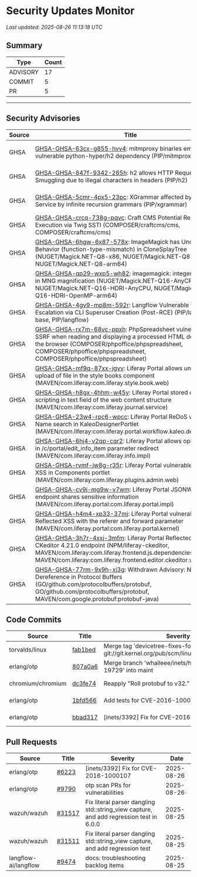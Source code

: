 # Security Updates Monitor

*Last updated: 2025-08-26 11:13:18 UTC*

## Summary
| Type | Count |
|------|-------|
| ADVISORY | 17 |
| COMMIT | 5 |
| PR | 5 |

---

## Security Advisories

| Source | Title | Severity | Date |
|--------|-------|----------|------|
| GHSA | [GHSA-GHSA-63cx-g855-hvv4](https://github.com/advisories/GHSA-63cx-g855-hvv4): mitmproxy binaries embed a vulnerable python-hyper/h2 dependency (PIP/mitmproxy) | MODERATE (CVSS: 0.0) | 2025-08-25 |
| GHSA | [GHSA-GHSA-847f-9342-265h](https://github.com/advisories/GHSA-847f-9342-265h): h2 allows HTTP Request Smuggling due to illegal characters in headers (PIP/h2) | MODERATE (CVSS: 0.0) | 2025-08-25 |
| GHSA | [GHSA-GHSA-5cmr-4px5-23pc](https://github.com/advisories/GHSA-5cmr-4px5-23pc): XGrammar affected by Denial of Service by infinite recursion grammars (PIP/xgrammar) | HIGH (CVSS: 0.0) | 2025-08-25 |
| GHSA | [GHSA-GHSA-crcq-738g-pqvc](https://github.com/advisories/GHSA-crcq-738g-pqvc): Craft CMS Potential Remote Code Execution via Twig SSTI (COMPOSER/craftcms/cms, COMPOSER/craftcms/cms) | MODERATE (CVSS: 0.0) | 2025-08-25 |
| GHSA | [GHSA-GHSA-6hgw-6x87-578x](https://github.com/advisories/GHSA-6hgw-6x87-578x): ImageMagick has Undefined Behavior (function-type-mismatch) in CloneSplayTree (NUGET/Magick.NET-Q8-x86, NUGET/Magick.NET-Q8-x64, NUGET/Magick.NET-Q8-arm64) | MODERATE (CVSS: 6.1) | 2025-08-25 |
| GHSA | [GHSA-GHSA-qp29-wxp5-wh82](https://github.com/advisories/GHSA-qp29-wxp5-wh82): imagemagick: integer overflows in MNG magnification (NUGET/Magick.NET-Q16-AnyCPU, NUGET/Magick.NET-Q16-HDRI-AnyCPU, NUGET/Magick.NET-Q16-HDRI-OpenMP-arm64) | HIGH (CVSS: 8.8) | 2025-08-25 |
| GHSA | [GHSA-GHSA-4gv9-mp8m-592r](https://github.com/advisories/GHSA-4gv9-mp8m-592r): Langflow Vulnerable to Privilege Escalation via CLI Superuser Creation (Post-RCE) (PIP/langflow-base, PIP/langflow) | HIGH (CVSS: 8.8) | 2025-08-25 |
| GHSA | [GHSA-GHSA-rx7m-68vc-ppxh](https://github.com/advisories/GHSA-rx7m-68vc-ppxh): PhpSpreadsheet vulnerable to SSRF when reading and displaying a processed HTML document in the browser (COMPOSER/phpoffice/phpspreadsheet, COMPOSER/phpoffice/phpspreadsheet, COMPOSER/phpoffice/phpspreadsheet) | HIGH (CVSS: 0.0) | 2025-08-25 |
| GHSA | [GHSA-GHSA-mf9q-87xx-jgvv](https://github.com/advisories/GHSA-mf9q-87xx-jgvv): Liferay Portal allows unrestricted upload of file in the style books component (MAVEN/com.liferay:com.liferay.style.book.web) | MODERATE (CVSS: 0.0) | 2025-08-23 |
| GHSA | [GHSA-GHSA-h8gx-4hhm-w45v](https://github.com/advisories/GHSA-h8gx-4hhm-w45v): Liferay Portal stored cross-site scripting in text field of the web content structure (MAVEN/com.liferay:com.liferay.journal.service) | MODERATE (CVSS: 0.0) | 2025-08-23 |
| GHSA | [GHSA-GHSA-23w4-rpc6-wpcc](https://github.com/advisories/GHSA-23w4-rpc6-wpcc): Liferay Portal ReDoS with Role Name search in KaleoDesignerPortlet (MAVEN/com.liferay:com.liferay.portal.workflow.kaleo.designer.web) | MODERATE (CVSS: 0.0) | 2025-08-23 |
| GHSA | [GHSA-GHSA-6hj4-v2qp-cqr2](https://github.com/advisories/GHSA-6hj4-v2qp-cqr2): Liferay Portal allows open redirect in /c/portal/edit_info_item parameter redirect (MAVEN/com.liferay:com.liferay.info.impl) | MODERATE (CVSS: 0.0) | 2025-08-23 |
| GHSA | [GHSA-GHSA-rvmf-jw8g-r35r](https://github.com/advisories/GHSA-rvmf-jw8g-r35r): Liferay Portal vulnerable to Stored XSS in Components portlet (MAVEN/com.liferay:com.liferay.plugins.admin.web) | MODERATE (CVSS: 0.0) | 2025-08-23 |
| GHSA | [GHSA-GHSA-cv9j-mg9w-v7wm](https://github.com/advisories/GHSA-cv9j-mg9w-v7wm): Liferay Portal JSONWS API endpoint shares sensitive information (MAVEN/com.liferay.portal:com.liferay.portal.impl) | MODERATE (CVSS: 0.0) | 2025-08-23 |
| GHSA | [GHSA-GHSA-h4m4-xp33-37mj](https://github.com/advisories/GHSA-h4m4-xp33-37mj): Liferay Portal vulnerable to Reflected XSS with the referer and forward parameter (MAVEN/com.liferay.portal:com.liferay.portal.kernel) | MODERATE (CVSS: 0.0) | 2025-08-23 |
| GHSA | [GHSA-GHSA-3h7r-4xxj-3mfm](https://github.com/advisories/GHSA-3h7r-4xxj-3mfm): Liferay Portal Reflected XSS in CKeditor 4.21.0 endpoint (NPM/liferay-ckeditor, MAVEN/com.liferay:com.liferay.frontend.js.dependencies.web, MAVEN/com.liferay:com.liferay.frontend.editor.ckeditor.web) | MODERATE (CVSS: 0.0) | 2025-08-22 |
| GHSA | [GHSA-GHSA-77rm-9x9h-xj3g](https://github.com/advisories/GHSA-77rm-9x9h-xj3g): Withdrawn Advisory: NULL Pointer Dereference in Protocol Buffers (GO/github.com/protocolbuffers/protobuf, GO/github.com/protocolbuffers/protobuf, MAVEN/com.google.protobuf:protobuf-java) | HIGH (CVSS: 7.5) | 2022-01-27 |

## Code Commits

| Source | Title | Severity | Date |
|--------|-------|----------|------|
| torvalds/linux | [fab1bed](https://github.com/torvalds/linux/commit/fab1beda7597fac1cecc01707d55eadb6bbe773c) | Merge tag 'devicetree-fixes-for-6.17-1' of git://git.kernel.org/pub/scm/linux/kernel/git/robh/linux | 2025-08-26 |
| erlang/otp | [807a0a6](https://github.com/erlang/otp/commit/807a0a6ecf1bdfe7543ae05816ac1140004a0dcb) | Merge branch 'whaileee/inets/httpd/httpoxy/OTP-19729' into maint | 2025-08-26 |
| chromium/chromium | [dc3fe74](https://github.com/chromium/chromium/commit/dc3fe7400a8b1c45d7e3ff2cd43d945c188602ab) | Reapply "Roll protobuf to v32." | 2025-08-25 |
| erlang/otp | [1bfd566](https://github.com/erlang/otp/commit/1bfd5669c0d77c8478b23ecf89e9a25da449b38e) | Add tests for CVE-2016-1000107 fix | 2025-08-12 |
| erlang/otp | [bbad317](https://github.com/erlang/otp/commit/bbad31719fbe28b302a8b28b1eb8a796e832e22d) | [inets/3392] Fix for CVE-2016-1000107. | 2022-08-12 |

## Pull Requests

| Source | Title | Severity | Date |
|--------|-------|----------|------|
| erlang/otp | [#6223](https://github.com/erlang/otp/pull/6223) | [inets/3392] Fix for CVE-2016-1000107 | 2025-08-26 |
| erlang/otp | [#9790](https://github.com/erlang/otp/pull/9790) | otp scan PRs for vulnerabilities | 2025-08-26 |
| wazuh/wazuh | [#31517](https://github.com/wazuh/wazuh/pull/31517) | Fix literal parser dangling std::string_view capture, and add regression test in 6.0.0 | 2025-08-25 |
| wazuh/wazuh | [#31511](https://github.com/wazuh/wazuh/pull/31511) | Fix literal parser dangling std::string_view capture, and add regression test | 2025-08-25 |
| langflow-ai/langflow | [#9474](https://github.com/langflow-ai/langflow/pull/9474) | docs: troubleshooting backlog items | 2025-08-25 |

